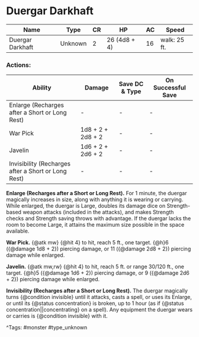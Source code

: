 # Duergar Darkhaft

| Name | Type | CR | HP | AC | Speed |
|------|------|----|----|----|-------|
| Duergar Darkhaft | Unknown | 2 | 26 (4d8 + 4) | 16 | walk: 25 ft. |

### Actions:

| Ability | Damage | Save DC & Type | On Successful Save |
|---------|--------|----------------|--------------------|
| Enlarge (Recharges after a Short or Long Rest) | - | - | - |
| War Pick | 1d8 + 2 + 2d8 + 2 | - | - |
| Javelin | 1d6 + 2 + 2d6 + 2 | - | - |
| Invisibility (Recharges after a Short or Long Rest) | - | - | - |


**Enlarge (Recharges after a Short or Long Rest).** For 1 minute, the duergar magically increases in size, along with anything it is wearing or carrying. While enlarged, the duergar is Large, doubles its damage dice on Strength-based weapon attacks (included in the attacks), and makes Strength checks and Strength saving throws with advantage. If the duergar lacks the room to become Large, it attains the maximum size possible in the space available.

**War Pick.** {@atk mw} {@hit 4} to hit, reach 5 ft., one target. {@h}6 ({@damage 1d8 + 2}) piercing damage, or 11 ({@damage 2d8 + 2}) piercing damage while enlarged.

**Javelin.** {@atk mw,rw} {@hit 4} to hit, reach 5 ft. or range 30/120 ft., one target. {@h}5 ({@damage 1d6 + 2}) piercing damage, or 9 ({@damage 2d6 + 2}) piercing damage while enlarged.

**Invisibility (Recharges after a Short or Long Rest).** The duergar magically turns {@condition invisible} until it attacks, casts a spell, or uses its Enlarge, or until its {@status concentration} is broken, up to 1 hour (as if {@status concentration||concentrating} on a spell). Any equipment the duergar wears or carries is {@condition invisible} with it.

^Tags: #monster #type_unknown
